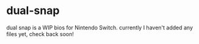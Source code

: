 # dual-snap
dual snap is a WIP bios for Nintendo Switch. currently I haven't added any files yet, check back soon!
